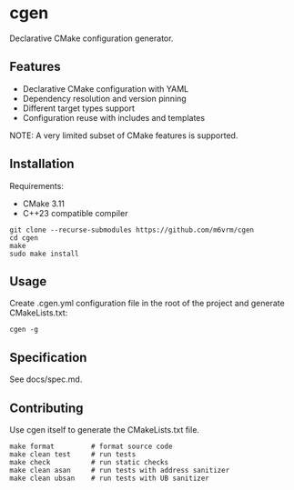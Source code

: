 cgen
====

Declarative CMake configuration generator.

Features
--------

*   Declarative CMake configuration with YAML
*   Dependency resolution and version pinning
*   Different target types support
*   Configuration reuse with includes and templates

NOTE: A very limited subset of CMake features is supported.

Installation
------------

Requirements:

*   CMake 3.11
*   C++23 compatible compiler

<!-- -->

    git clone --recurse-submodules https://github.com/m6vrm/cgen
    cd cgen
    make
    sudo make install

Usage
-----

Create .cgen.yml configuration file in the root of the project and generate
CMakeLists.txt:

    cgen -g

Specification
-------------

See docs/spec.md.

Contributing
------------

Use cgen itself to generate the CMakeLists.txt file.

    make format         # format source code
    make clean test     # run tests
    make check          # run static checks
    make clean asan     # run tests with address sanitizer
    make clean ubsan    # run tests with UB sanitizer

